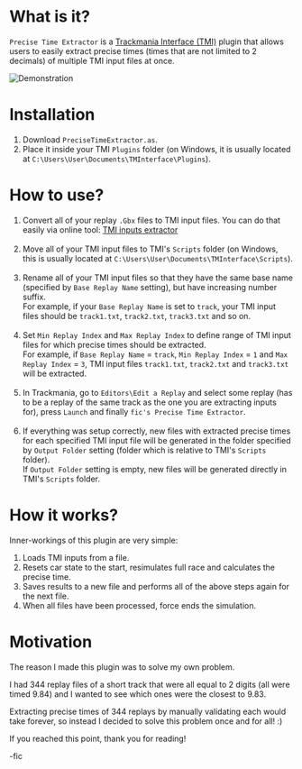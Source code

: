 # What is it?
`Precise Time Extractor` is a [Trackmania Interface (TMI)](https://donadigo.com/tminterface/) plugin that allows users to easily extract precise times (times that are not limited to 2 decimals) of multiple TMI input files at once.

![Demonstration](Demonstration.gif)

# Installation
1. Download `PreciseTimeExtractor.as`.
2. Place it inside your TMI `Plugins` folder (on Windows, it is usually located at `C:\Users\User\Documents\TMInterface\Plugins`).

# How to use?
1. Convert all of your replay `.Gbx` files to TMI input files. You can do that easily via online tool: [TMI inputs extractor](https://io.gbx.tools/extract-inputs-tmi)<br/><br/>
2. Move all of your TMI input files to TMI's `Scripts` folder (on Windows, this is usually located at `C:\Users\User\Documents\TMInterface\Scripts`).<br/><br/>
3. Rename all of your TMI input files so that they have the same base name (specified by `Base Replay Name` setting), but have increasing number suffix.<br/>
For example, if your `Base Replay Name` is set to `track`, your TMI input files should be `track1.txt`, `track2.txt`, `track3.txt` and so on.<br/><br/>
4. Set `Min Replay Index` and `Max Replay Index` to define range of TMI input files for which precise times should be extracted.<br/>
For example, if `Base Replay Name` = `track`, `Min Replay Index` = `1` and `Max Replay Index` = `3`, TMI input files `track1.txt`, `track2.txt` and `track3.txt` will be extracted.<br/><br/>
5. In Trackmania, go to `Editors\Edit a Replay` and select some replay (has to be a replay of the same track as the one you are extracting inputs for), press `Launch` and finally `fic's Precise Time Extractor`.<br/><br/>
6. If everything was setup correctly, new files with extracted precise times for each specified TMI input file will be generated in the folder specified by `Output Folder` setting (folder which is relative to TMI's `Scripts` folder).<br/>
If `Output Folder` setting is empty, new files will be generated directly in TMI's `Scripts` folder.

# How it works?
Inner-workings of this plugin are very simple:
1. Loads TMI inputs from a file.
2. Resets car state to the start, resimulates full race and calculates the precise time.
3. Saves results to a new file and performs all of the above steps again for the next file.
4. When all files have been processed, force ends the simulation.

# Motivation
The reason I made this plugin was to solve my own problem.

I had 344 replay files of a short track that were all equal to 2 digits (all were timed 9.84) and I wanted to see which ones were the closest to 9.83.

Extracting precise times of 344 replays by manually validating each would take forever, so instead I decided to solve this problem once and for all! :)

If you reached this point, thank you for reading!

-fic
